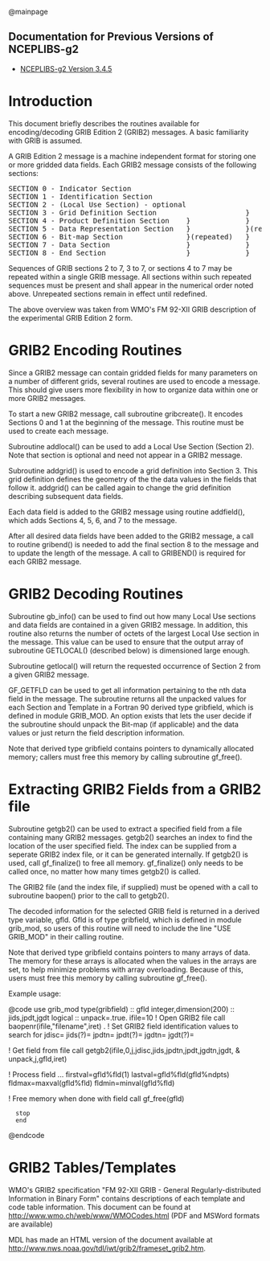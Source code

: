@mainpage

## Documentation for Previous Versions of NCEPLIBS-g2

* [NCEPLIBS-g2 Version 3.4.5](ver-3.4.5/index.html)

# Introduction

This document briefly describes the routines available for encoding/decoding
GRIB Edition 2 (GRIB2) messages. A basic familiarity with GRIB is assumed.

A GRIB Edition 2 message is a machine independent format for storing
one or more gridded data fields. Each GRIB2 message consists of the 
following sections:

<pre>
SECTION 0 - Indicator Section
SECTION 1 - Identification Section
SECTION 2 - (Local Use Section) - optional                           }
SECTION 3 - Grid Definition Section                     }            }
SECTION 4 - Product Definition Section    }             }            }(repeated)
SECTION 5 - Data Representation Section   }             }(repeated)  }
SECTION 6 - Bit-map Section               }(repeated)   }            }
SECTION 7 - Data Section                  }             }            }
SECTION 8 - End Section                   }             }            }
</pre>

Sequences of GRIB sections 2 to 7, 3 to 7, or sections 4 to 7 may be repeated
within a single GRIB message. All sections within such repeated sequences
must be present and shall appear in the numerical order noted above.
Unrepeated sections remain in effect until redefined.

The above overview was taken from WMO's FM 92-XII GRIB description
of the experimental GRIB Edition 2 form.

# GRIB2 Encoding Routines

Since a GRIB2 message can contain gridded fields for many parameters on
a number of different grids, several routines are used to encode a message.
This should give users more flexibility in how to organize data
within one or more GRIB2 messages.

To start a new GRIB2 message, call subroutine gribcreate(). It
encodes Sections 0 and 1 at the beginning of the message. This routine 
must be used to create each message.

Subroutine addlocal() can be used to add a Local Use Section (Section 2).
Note that section is optional and need not appear in a GRIB2 message.

Subroutine addgrid() is used to encode a grid definition into Section 3.
This grid definition defines the geometry of the the data values in the
fields that follow it. addgrid() can be called again to change the grid 
definition describing subsequent data fields.

Each data field is added to the GRIB2 message using routine addfield(),
which adds Sections 4, 5, 6, and 7 to the message.

After all desired data fields have been added to the GRIB2 message, a
call to routine gribend() is needed to add the final section 8 to the
message and to update the length of the message. A call to GRIBEND()
is required for each GRIB2 message.

# GRIB2 Decoding Routines

Subroutine gb_info() can be used to find out how many Local Use sections
and data fields are contained in a given GRIB2 message. In addition,
this routine also returns the number of octets of the largest Local Use 
section in the message. This value can be used to ensure that the 
output array of subroutine GETLOCAL() (described below) is dimensioned
large enough.

Subroutine getlocal() will return the requested occurrence of Section 2
from a given GRIB2 message. 

GF_GETFLD can be used to get all information pertaining to the nth
data field in the message. The subroutine returns all the unpacked
values for each Section and Template in a Fortran 90 derived type
gribfield, which is defined in module GRIB_MOD. An option exists that
lets the user decide if the subroutine should unpack the Bit-map (if
applicable) and the data values or just return the field description
information.

Note that derived type gribfield contains pointers to dynamically
allocated memory; callers must free this memory by calling subroutine
gf_free().

# Extracting GRIB2 Fields from a GRIB2 file

Subroutine getgb2() can be used to extract a specified field from a
file containing many GRIB2 messages. getgb2() searches an index to
find the location of the user specified field. The index can be
supplied from a seperate GRIB2 index file, or it can be generated
internally. If getgb2() is used, call gf_finalize() to free all
memory. gf_finalize() only needs to be called once, no matter how many
times getgb2() is called.

The GRIB2 file (and the index file, if supplied) must be opened with
a call to subroutine baopen() prior to the call to getgb2().

The decoded information for the selected GRIB field is returned in a 
derived type variable, gfld. Gfld is of type gribfield, which is defined
in module grib_mod, so users of this routine will need to include
the line "USE GRIB_MOD" in their calling routine.

Note that derived type gribfield contains pointers to many arrays of data.
The memory for these arrays is allocated when the values in the arrays 
are set, to help minimize problems with array overloading. Because of this,
users must free this memory by calling subroutine gf_free().

Example usage:

@code
      use grib_mod
      type(gribfield) :: gfld
      integer,dimension(200) :: jids,jpdt,jgdt
      logical :: unpack=.true.
      ifile=10
  ! Open GRIB2 file 
      call baopenr(ifile,"filename",iret)
      .
  ! Set GRIB2 field identification values to search for
      jdisc=
      jids(?)=
      jpdtn=
      jpdt(?)=
      jgdtn=
      jgdt(?)=

  ! Get field from file
      call getgb2(ifile,0,j,jdisc,jids,jpdtn,jpdt,jgdtn,jgdt,
     &            unpack,j,gfld,iret)

  ! Process field ...
      firstval=gfld%fld(1)
      lastval=gfld%fld(gfld%ndpts)
      fldmax=maxval(gfld%fld)
      fldmin=minval(gfld%fld)
      
  ! Free memory when done with field
      call gf_free(gfld)

      stop
      end
@endcode
      
# GRIB2 Tables/Templates

WMO's GRIB2 specification "FM 92-XII GRIB - General
Regularly-distributed Information in Binary Form" contains
descriptions of each template and code table information. This
document can be found at http://www.wmo.ch/web/www/WMOCodes.html (PDF
and MSWord formats are available)

MDL has made an HTML version of the document available at
http://www.nws.noaa.gov/tdl/iwt/grib2/frameset_grib2.htm.


